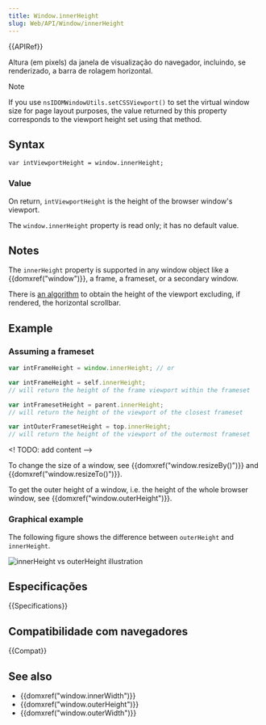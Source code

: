 ```yaml
---
title: Window.innerHeight
slug: Web/API/Window/innerHeight
---
```


{{APIRef}}

Altura (em pixels) da janela de visualização do navegador, incluindo, se renderizado, a barra de rolagem horizontal.

> [!NOTE]
> If you use `nsIDOMWindowUtils.setCSSViewport()` to set the virtual window size for page layout purposes, the value returned by this property corresponds to the viewport height set using that method.

## Syntax

```
var intViewportHeight = window.innerHeight;
```

### Value

On return, `intViewportHeight` is the height of the browser window's viewport.

The `window.innerHeight` property is read only; it has no default value.

## Notes

The `innerHeight` property is supported in any window object like a {{domxref("window")}}, a frame, a frameset, or a secondary window.

There is [an algorithm](https://bugzilla.mozilla.org/show_bug.cgi?id=189112#c7) to obtain the height of the viewport excluding, if rendered, the horizontal scrollbar.

## Example

### Assuming a frameset

```js
var intFrameHeight = window.innerHeight; // or

var intFrameHeight = self.innerHeight;
// will return the height of the frame viewport within the frameset

var intFramesetHeight = parent.innerHeight;
// will return the height of the viewport of the closest frameset

var intOuterFramesetHeight = top.innerHeight;
// will return the height of the viewport of the outermost frameset
```

<! TODO: add content -->

To change the size of a window, see {{domxref("window.resizeBy()")}} and {{domxref("window.resizeTo()")}}.

To get the outer height of a window, i.e. the height of the whole browser window, see {{domxref("window.outerHeight")}}.

### Graphical example

The following figure shows the difference between `outerHeight` and `innerHeight`.

![innerHeight vs outerHeight illustration](firefoxinnervsouterheight2.png)

## Especificações

{{Specifications}}

## Compatibilidade com navegadores

{{Compat}}

## See also

- {{domxref("window.innerWidth")}}
- {{domxref("window.outerHeight")}}
- {{domxref("window.outerWidth")}}
